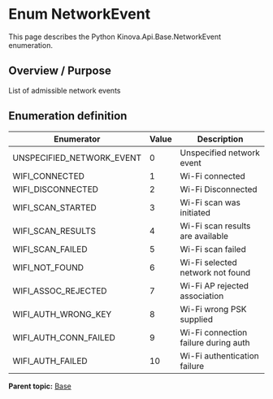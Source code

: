 # Enum NetworkEvent

This page describes the Python Kinova.Api.Base.NetworkEvent enumeration.

## Overview / Purpose

List of admissible network events

## Enumeration definition

|Enumerator|Value|Description|
|----------|-----|-----------|
|UNSPECIFIED\_NETWORK\_EVENT|0|Unspecified network event|
|WIFI\_CONNECTED|1|Wi-Fi connected|
|WIFI\_DISCONNECTED|2|Wi-Fi Disconnected|
|WIFI\_SCAN\_STARTED|3|Wi-Fi scan was initiated|
|WIFI\_SCAN\_RESULTS|4|Wi-Fi scan results are available|
|WIFI\_SCAN\_FAILED|5|Wi-Fi scan failed|
|WIFI\_NOT\_FOUND|6|Wi-Fi selected network not found|
|WIFI\_ASSOC\_REJECTED|7|Wi-Fi AP rejected association|
|WIFI\_AUTH\_WRONG\_KEY|8|Wi-Fi wrong PSK supplied|
|WIFI\_AUTH\_CONN\_FAILED|9|Wi-Fi connection failure during auth|
|WIFI\_AUTH\_FAILED|10|Wi-Fi authentication failure|

**Parent topic:** [Base](../references/summary_Base.md)

